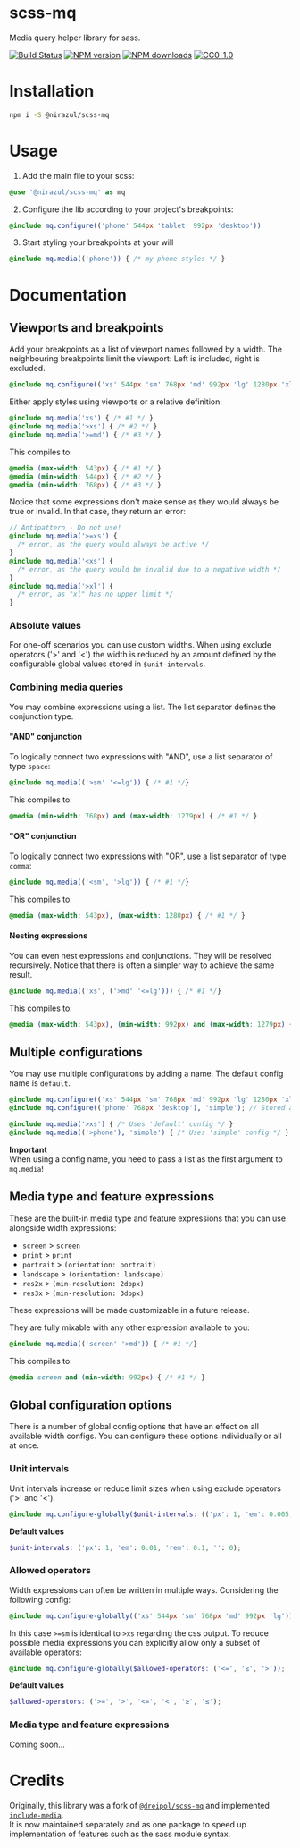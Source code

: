 # scss-mq
Media query helper library for sass.

[![Build Status][workflow-image]][workflow-url]
[![NPM version][npm-version-image]][npm-url]
[![NPM downloads][npm-downloads-image]][npm-url]
[![CC0-1.0][license-image]][license-url]

# Installation
```bash
npm i -S @nirazul/scss-mq
```

# Usage

1. Add the main file to your scss:
  ```scss
  @use '@nirazul/scss-mq' as mq
  ```

2. Configure the lib according to your project's breakpoints:
  ```scss
  @include mq.configure(('phone' 544px 'tablet' 992px 'desktop'))
  ```

3. Start styling your breakpoints at your will
  ```scss
  @include mq.media(('phone')) { /* my phone styles */ }
  ```

# Documentation

## Viewports and breakpoints
Add your breakpoints as a list of viewport names followed by a width.
The neighbouring breakpoints limit the viewport: Left is included, right is excluded.

```scss
@include mq.configure(('xs' 544px 'sm' 768px 'md' 992px 'lg' 1280px 'xl'));
```

Either apply styles using viewports or a relative definition:

```scss
@include mq.media('xs') { /* #1 */ }
@include mq.media('>xs') { /* #2 */ }
@include mq.media('>=md') { /* #3 */ }
```
This compiles to:
```css
@media (max-width: 543px) { /* #1 */ }
@media (min-width: 544px) { /* #2 */ }
@media (min-width: 768px) { /* #3 */ }
```

Notice that some expressions don't make sense as they would always be true or invalid.
In that case, they return an error:

```scss
// Antipattern - Do not use!
@include mq.media('>=xs') {
  /* error, as the query would always be active */
}
@include mq.media('<xs') {
  /* error, as the query would be invalid due to a negative width */
}
@include mq.media('>xl') {
  /* error, as "xl" has no upper limit */
}
```

### Absolute values
For one-off scenarios you can use custom widths.
When using exclude operators ('>' and '<') the width is reduced by an amount defined by the configurable global values stored in `$unit-intervals`.

### Combining media queries
You may combine expressions using a list. The list separator defines the conjunction type.

#### "AND" conjunction
To logically connect two expressions with "AND", use a list separator of type `space`:

```scss
@include mq.media(('>sm' '<=lg')) { /* #1 */}
```
This compiles to:
```css
@media (min-width: 768px) and (max-width: 1279px) { /* #1 */ }
```

#### "OR" conjunction
To logically connect two expressions with "OR", use a list separator of type `comma`:

```scss
@include mq.media(('<sm', '>lg')) { /* #1 */}
```
This compiles to:
```css
@media (max-width: 543px), (max-width: 1280px) { /* #1 */ }
```

#### Nesting expressions
You can even nest expressions and conjunctions. They will be resolved recursively.
Notice that there is often a simpler way to achieve the same result.

```scss
@include mq.media(('xs', ('>md' '<=lg'))) { /* #1 */}
```
This compiles to:
```css
@media (max-width: 543px), (min-width: 992px) and (max-width: 1279px) { /* #1 */ }
```

## Multiple configurations
You may use multiple configurations by adding a name. The default config name is `default`.

```scss
@include mq.configure(('xs' 544px 'sm' 768px 'md' 992px 'lg' 1280px 'xl')); // Stored as 'default'
@include mq.configure(('phone' 768px 'desktop'), 'simple'); // Stored as 'simple'

@include mq.media('>xs') { /* Uses 'default' config */ }
@include mq.media(('>phone'), 'simple') { /* Uses 'simple' config */ }
```

**Important**
<br>
When using a config name, you need to pass a list as the first argument to `mq.media`!

## Media type and feature expressions
These are the built-in media type and feature expressions that you can use alongside width expressions:

- `screen` > `screen`
- `print` > `print`
- `portrait` > `(orientation: portrait)`
- `landscape` > `(orientation: landscape)`
- `res2x` > `(min-resolution: 2dppx)`
- `res3x` > `(min-resolution: 3dppx)`

These expressions will be made customizable in a future release.

They are fully mixable with any other expression available to you:

```scss
@include mq.media(('screen' '>md')) { /* #1 */}
```
This compiles to:
```css
@media screen and (min-width: 992px) { /* #1 */ }
```

## Global configuration options
There is a number of global config options that have an effect on all available width configs.
You can configure these options individually or all at once.

### Unit intervals
Unit intervals increase or reduce limit sizes when using exclude operators ('>' and '<').

```scss
@include mq.configure-globally($unit-intervals: (('px': 1, 'em': 0.005, 'rem': 0.01, '': 0));
```

**Default values**
```scss
$unit-intervals: ('px': 1, 'em': 0.01, 'rem': 0.1, '': 0);
```

### Allowed operators
Width expressions can often be written in multiple ways.
Considering the following config:

```scss
@include mq.configure-globally(('xs' 544px 'sm' 768px 'md' 992px 'lg'));
```

In this case `>=sm` is identical to `>xs` regarding the css output.
To reduce possible media expressions you can explicitly allow only a subset of available operators:

```scss
@include mq.configure-globally($allowed-operators: ('<=', '≤', '>'));
```

**Default values**
```scss
$allowed-operators: ('>=', '>', '<=', '<', '≥', '≤');
```

### Media type and feature expressions
Coming soon...

# Credits
Originally, this library was a fork of [`@dreipol/scss-mq`](https://github.com/dreipol/scss-mq) and implemented [`include-media`](https://github.com/eduardoboucas/include-media).
<br>
It is now maintained separately and as one package to speed up implementation of features such as the sass module syntax.

[workflow-image]:https://img.shields.io/github/workflow/status/nirazul/scss-mq/test?style=flat-square
[workflow-url]:https://github.com/nirazul/scss-mq/actions

[license-image]:https://img.shields.io/github/license/nirazul/scss-mq?style=flat-square
[license-url]:LICENSE

[npm-version-image]:https://img.shields.io/npm/v/@nirazul/scss-mq?style=flat-square
[npm-downloads-image]:https://img.shields.io/npm/dm/@nirazul/scss-mq.svg?style=flat-square
[npm-url]:https://npmjs.org/package/@nirazul/scss-mq
